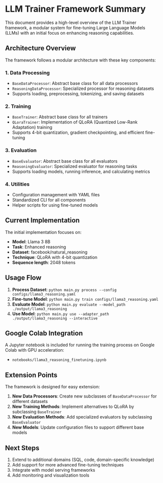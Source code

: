 # LLM Trainer Framework Summary

This document provides a high-level overview of the LLM Trainer framework, a modular system for fine-tuning Large Language Models (LLMs) with an initial focus on enhancing reasoning capabilities.

## Architecture Overview

The framework follows a modular architecture with these key components:

### 1. Data Processing

- `BaseDataProcessor`: Abstract base class for all data processors
- `ReasoningDataProcessor`: Specialized processor for reasoning datasets
- Supports loading, preprocessing, tokenizing, and saving datasets

### 2. Training

- `BaseTrainer`: Abstract base class for all trainers
- `QLoraTrainer`: Implementation of QLoRA (Quantized Low-Rank Adaptation) training
- Supports 4-bit quantization, gradient checkpointing, and efficient fine-tuning

### 3. Evaluation

- `BaseEvaluator`: Abstract base class for all evaluators
- `ReasoningEvaluator`: Specialized evaluator for reasoning tasks
- Supports loading models, running inference, and calculating metrics

### 4. Utilities

- Configuration management with YAML files
- Standardized CLI for all components
- Helper scripts for using fine-tuned models

## Current Implementation

The initial implementation focuses on:

- **Model**: Llama 3 8B
- **Task**: Enhanced reasoning
- **Dataset**: facebook/natural_reasoning
- **Technique**: QLoRA with 4-bit quantization
- **Sequence length**: 2048 tokens

## Usage Flow

1. **Process Dataset**: `python main.py process --config configs/llama3_reasoning.yaml`
2. **Fine-tune Model**: `python main.py train configs/llama3_reasoning.yaml`
3. **Evaluate Model**: `python main.py evaluate --model_path ./output/llama3_reasoning`
4. **Use Model**: `python main.py use --adapter_path ./output/llama3_reasoning --interactive`

## Google Colab Integration

A Jupyter notebook is included for running the training process on Google Colab with GPU acceleration:
- `notebooks/llama3_reasoning_finetuning.ipynb`

## Extension Points

The framework is designed for easy extension:

1. **New Data Processors**: Create new subclasses of `BaseDataProcessor` for different datasets
2. **New Training Methods**: Implement alternatives to QLoRA by subclassing `BaseTrainer`
3. **New Evaluation Methods**: Add specialized evaluators by subclassing `BaseEvaluator`
4. **New Models**: Update configuration files to support different base models

## Next Steps

1. Extend to additional domains (SQL, code, domain-specific knowledge)
2. Add support for more advanced fine-tuning techniques
3. Integrate with model serving frameworks
4. Add monitoring and visualization tools